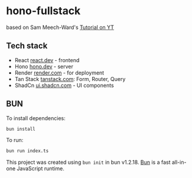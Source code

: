 # hono-fullstack

based on Sam Meech-Ward's [Tutorial on YT](https://www.youtube.com/watch?v=jXyTIQOfTTk&ab_channel=SamMeech-Ward)

## Tech stack

- React [react.dev](https://react.dev/) - frontend
- Hono [hono.dev](https://hono.dev/) - server
- Render [render.com](https://render.com/) - for deployment
- Tan Stack [tanstack.com](https://tanstack.com/):
  Form, Router, Query
- ShadCn [ui.shadcn.com](https://ui.shadcn.com/) - UI components

## BUN

To install dependencies:

```bash
bun install
```

To run:

```bash
bun run index.ts
```

This project was created using `bun init` in bun v1.2.18. [Bun](https://bun.sh) is a fast all-in-one JavaScript runtime.
